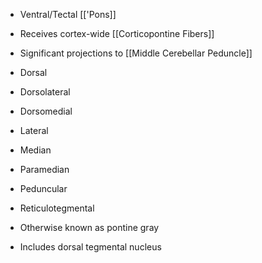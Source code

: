 - Ventral/Tectal [['Pons]]
- Receives cortex-wide [[Corticopontine Fibers]]
- Significant projections to [[Middle Cerebellar Peduncle]]

- Dorsal
- Dorsolateral
- Dorsomedial
- Lateral
- Median
- Paramedian
- Peduncular
- Reticulotegmental

- Otherwise known as pontine gray

- Includes dorsal tegmental nucleus
